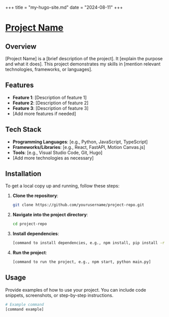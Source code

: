 +++
title = "my-hugo-site.md"
date = "2024-08-11"
+++
# [Project Name](https://github.com/yourusername/project-repo)

## Overview

[Project Name] is a [brief description of the project]. It [explain the purpose and what it does]. This project demonstrates my skills in [mention relevant technologies, frameworks, or languages].
## Features

- **Feature 1**: [Description of feature 1]
- **Feature 2**: [Description of feature 2]
- **Feature 3**: [Description of feature 3]
- [Add more features if needed]

## Tech Stack

- **Programming Languages**: [e.g., Python, JavaScript, TypeScript]
- **Frameworks/Libraries**: [e.g., React, FastAPI, Motion Canvas.js]
- **Tools**: [e.g., Visual Studio Code, Git, Hugo]
- [Add more technologies as necessary]

## Installation

To get a local copy up and running, follow these steps:

1. **Clone the repository**:
    ```bash
    git clone https://github.com/yourusername/project-repo.git
    ```
2. **Navigate into the project directory**:
    ```bash
    cd project-repo
    ```
3. **Install dependencies**:
    ```bash
    [command to install dependencies, e.g., npm install, pip install -r requirements.txt]
    ```
4. **Run the project**:
    ```bash
    [command to run the project, e.g., npm start, python main.py]
    ```

## Usage

Provide examples of how to use your project. You can include code snippets, screenshots, or step-by-step instructions.

```bash
# Example command
[command example]
